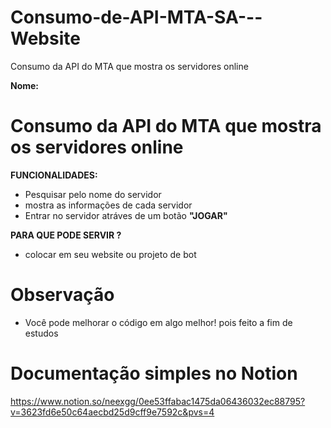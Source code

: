 # Consumo-de-API-MTA-SA---Website
Consumo da API do MTA  que mostra os servidores online

**Nome:**

# Consumo da API do MTA  que mostra os servidores online


**__FUNCIONALIDADES:__**
- Pesquisar pelo nome do servidor
- mostra as informações de cada servidor
- Entrar no servidor atráves de um botão **"JOGAR"**

**__PARA QUE PODE SERVIR ?__**
- colocar em seu website ou projeto de bot

# Observação
- Você pode melhorar o código em algo melhor! pois feito a fim de estudos

# Documentação simples no Notion
https://www.notion.so/neexgg/0ee53ffabac1475da06436032ec88795?v=3623fd6e50c64aecbd25d9cff9e7592c&pvs=4
